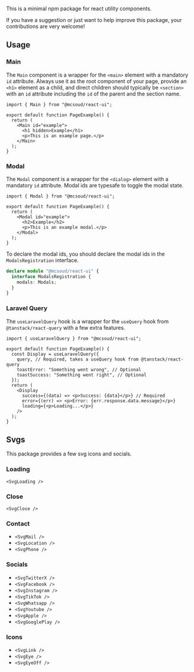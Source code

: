 This is a minimal npm package for react utility components.

If you have a suggestion or just want to help improve this package, your contributions are very welcome!

## Usage

### Main

The `Main` component is a wrapper for the `<main>` element with a mandatory `id` attribute. Always use it as the root component of your page, provide an `<h1>` element as a child, and direct children should typically be `<section>` with an `id` attribute including the `id` of the parent and the section name.

```tsx
import { Main } from "@mcsoud/react-ui";

export default function PageExample() {
  return (
    <Main id="example">
      <h1 hidden>Example</h1>
      <p>This is an example page.</p>
    </Main>
  );
}
```

### Modal

The `Modal` component is a wrapper for the `<dialog>` element with a mandatory `id` attribute. Modal ids are typesafe to toggle the modal state.

```tsx
import { Modal } from "@mcsoud/react-ui";

export default function PageExample() {
  return (
    <Modal id="example">
      <h2>Example</h2>
      <p>This is an example modal.</p>
    </Modal>
  );
}
```

To declare the modal ids, you should declare the modal ids in the `ModalsRegistration` interface.

```ts
declare module "@mcsoud/react-ui" {
  interface ModalsRegistration {
    modals: Modals;
  }
}
```

### Laravel Query

The `useLaravelQuery` hook is a wrapper for the `useQuery` hook from `@tanstack/react-query` with a few extra features.

```tsx
import { useLaravelQuery } from "@mcsoud/react-ui";

export default function PageExample() {
  const Display = useLaravelQuery({
    query, // Required, takes a useQuery hook from @tanstack/react-query
    toastError: "Something went wrong", // Optional
    toastSuccess: "Something went right", // Optional
  });
  return (
    <Display
      success={(data) => <p>Success: {data}</p>} // Required
      error={(err) => <p>Error: {err.response.data.message}</p>}
      loading={<p>Loading...</p>}
    />
  );
}
```

## Svgs

This package provides a few svg icons and socials.

### Loading

`<SvgLoading />`

### Close

`<SvgClose />`

### Contact

- `<SvgMail />`
- `<SvgLocation />`
- `<SvgPhone />`

### Socials

- `<SvgTwitterX />`
- `<SvgFacebook />`
- `<SvgInstagram />`
- `<SvgTikTok />`
- `<SvgWhatsapp />`
- `<SvgYoutube />`
- `<SvgApple />`
- `<SvgGooglePlay />`

### Icons

- `<SvgLink />`
- `<SvgEye />`
- `<SvgEyeOff />`

